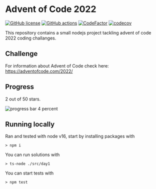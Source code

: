 # Advent of Code 2022

[![GitHub license](https://img.shields.io/badge/license-MIT-blue.svg)](https://github.com/cemusta/aoc-2022/blob/master/LICENSE)
[![GitHub actions](https://github.com/cemusta/aoc-2022/workflows/Node.js%20CI/badge.svg)](https://github.com/cemusta/aoc-2022/actions)
[![CodeFactor](https://www.codefactor.io/repository/github/cemusta/aoc-2022/badge)](https://www.codefactor.io/repository/github/cemusta/aoc-2022)
[![codecov](https://codecov.io/gh/cemusta/aoc-2022/branch/master/graph/badge.svg)](https://codecov.io/gh/cemusta/aoc-2022)

This repository contains a small nodejs project tackling advent of code 2022 coding challanges.

## Challenge

For information about Advent of Code check here: <https://adventofcode.com/2022/>

## Progress

2 out of 50 stars.

![progress bar 4 percent](https://progress-bar.dev/4)

## Running locally

Ran and tested with node v16, start by installing packages with

`> npm i`

You can run solutions with

`> ts-node ./src/day1`

You can start tests with

`> npm test`
